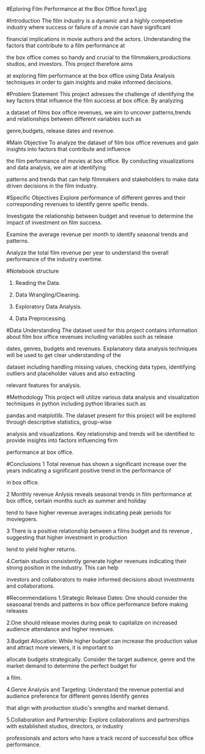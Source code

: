 #Eploring Film Performance at the Box Office
forex1.jpg

#Introduction
The film industry is a dynamic and a highly competetive industry where success or failure of a movie can have significant

financial implications in movie authors and the actors. Understanding the factors that contribute to a film performance at

the box office comes so handy and crucial to the filmmakers,productions studios, and investors. This project therefore aims

at exploring film performance at the box office using Data Analysis techniques in order to gain insights and make informed decisions.

#Problem Statement
This project adresses the challenge of identifying the key factors thtat influence the film success at box office. By analyzing

a dataset of films box office revenues, we aim to uncover patterns,trends and relationships between different variables such as

genre,budgets, release dates and revenue.

#Main Objective
To analyze the dataset of film box office revenues and gain insights into factors that contribute and influence

the film performance of movies at box office. By conducting visualizations and data analysis, we aim at identifying

patterns and trends that can help filmmakers and stakeholders to make data driven decisions in the film industry.

#Specific Objectives
Explore performance of different genres and their corresponding revenues to identify genre speific trends.

Investigate the relationship between budget and revenue to determine the impact of investment on film success.

Examine the average revenue per month to identify seasonal trends and patterns.

Analyze the total film revenue per year to understand the overall performance of the industry overtime.

#Notebook structure
1. Reading the Data.

2. Data Wrangling/Cleaning.

3. Exploratory Data Analysis.

4. Data Preprocessing.

#Data Understanding
The dataset used for this project contains information about film box office revenues including variables such as release

dates, genres, budgets and revenues. Explanatory data analysis techniques will be used to get clear understanding of the

dataset including handling missing values, checking data types, identifying outliers and placeholder values and also extracting

relevant features for analysis.

#Methodology
This project will utilize various data analysis and visualization techniques in python including python libraries such as

pandas and matplotlib. The dataset present for this project will be explored through descriptive statistics, group-wise

analysis and visualizations. Key relationship and trends will be identified to provide insights into factors influencing firm

performance at box office.

#Conclusions
1 Total revenue has shown a significant increase over the years indicating a significant positive trend in the performance of

in box office.

2 Monthly revenue Anlysis reveals seasonal trends in film performance at box office, certain months such as summer and holiday

tend to have higher revenue averages indicating peak periods for moviegoers.

3 There is a positive relationship between a films budget and its revenue , suggesting that higher investment in production

tend to yield higher returns.

4.Certain studios consistently generate higher revenues indicating their strong position in the industry. This can help

investors and collaborators to make informed decisions about investments and collaborations.

#Recommendations
1.Strategic Release Dates: One should consider the seasoanal trends and patterns in box office performance before making releases

2.One should release movies during peak to capitalize on increased audience attendance and higher revenues.

3.Budget Allocation: While higher budget can increase the production value and attract more viewers, it is important to

allocate budgets strategically. Consider the target audience, genre and the market demand to determine the perfect budget for

a film.

4.Genre Analysis and Targeting: Understand the revenue potential and audience preference for different genres.Identify genres

that align with production studio's srengths and market demand.

5.Collaboration and Partnership: Explore collaborations and partnerships with established studios, directors, or industry

professionals and actors who have a track record of successful box office performance.
